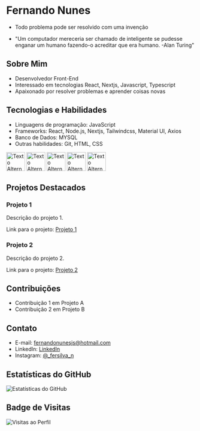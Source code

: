 # Fernando Nunes

- Todo problema pode ser resolvido com uma invenção

- "Um computador mereceria ser chamado de inteligente se pudesse enganar um humano fazendo-o acreditar que era humano. -Alan Turing"

## Sobre Mim

- Desenvolvedor Front-End
- Interessado em tecnologias React, Nextjs, Javascript, Typescript
- Apaixonado por resolver problemas e aprender coisas novas

## Tecnologias e Habilidades

- Linguagens de programação: JavaScript
- Frameworks: React, Node.js, Nextjs, Tailwindcss, Material UI, Axios
- Banco de Dados: MYSQL
- Outras habilidades: Git, HTML, CSS

<img src="https://upload.wikimedia.org/wikipedia/commons/thumb/a/a7/React-icon.svg/2300px-React-icon.svg.png" alt="Texto Alternativo" width="50">
<img src="https://upload.wikimedia.org/wikipedia/commons/thumb/d/d9/Node.js_logo.svg/1200px-Node.js_logo.svg.png" alt="Texto Alternativo" width="50">
<img src="https://devtop.io/wp-content/uploads/2022/11/Next-JS.png" alt="Texto Alternativo" width="50">
<img src="https://logospng.org/download/javascript/logo-javascript-1024.png" alt="Texto Alternativo" width="50">
<img src="https://logospng.org/download/typescript/typescript-2048.png" alt="Texto Alternativo" width="50">

## Projetos Destacados

### Projeto 1

Descrição do projeto 1.

Link para o projeto: [Projeto 1](link-para-o-projeto)

### Projeto 2

Descrição do projeto 2.

Link para o projeto: [Projeto 2](link-para-o-projeto)

## Contribuições

- Contribuição 1 em Projeto A
- Contribuição 2 em Projeto B

## Contato

- E-mail: fernandonunesjs@hotmail.com
- LinkedIn: [LinkedIn](https://www.linkedin.com/in/fernando-nunes-169559251)
- Instagram: [@\_fersilva_n](https://instagram.com/_fersilva_n?utm_source=qr&igshid=NGExMmI2YTkyZg%3D%3D)

## Estatísticas do GitHub

![Estatísticas do GitHub](https://github-readme-stats.vercel.app/api?username=fernandonunessil&show_icons=true)

## Badge de Visitas

![Visitas ao Perfil](https://komarev.com/ghpvc/?username=fernandonunessil)
